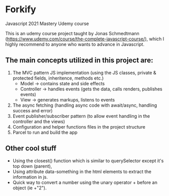 # Forkify
Javascript 2021 Mastery Udemy course

This is an udemy course project taught by Jonas Schmedtmann (https://www.udemy.com/course/the-complete-javascript-course/), which I highly recommend to anyone who wants to advance in Javascript.

## The main concepts utilized in this project are:

1. The MVC pattern JS implementation (using the JS classes, private & protected fields, inheritence, methods etc.)
    * Model -> contains state and side effects
    * Controller -> handles events (gets the data, calls renders, publishes events)
    * View -> generates markups, listens to events
3. The async fetching (handling async code with await/async, handling success and error) 
4. Event publisher/subscriber pattern (to allow event handling in the controller and the views)
5. Configuration and helper functions files in the project structure 
6. Parcel to run and build the app

## Other cool stuff
* Using the closest() function which is similar to querySelector except it's top down (parent),
* Using attribute data-something in the html elements to extract the information in js. 
* Quick way to convert a number using the unary operator + before an object (ie +"2"). 

